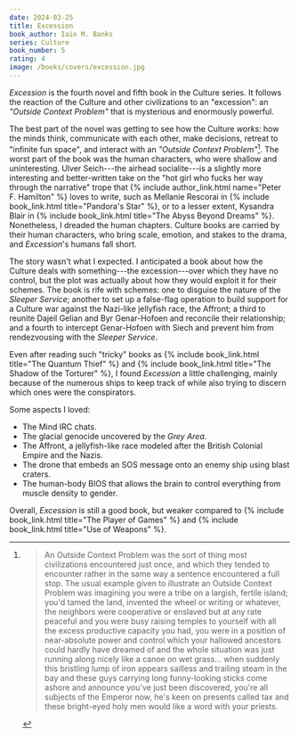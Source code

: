```yaml
---
date: 2024-03-25
title: Excession
book_author: Iain M. Banks
series: Culture
book_number: 5
rating: 4
image: /books/covers/excession.jpg
---
```


<cite class="book-title">Excession</cite> is the fourth novel and fifth book
in the Culture series. It follows the reaction of the Culture and other
civilizations to an "excession": an _"Outside Context Problem"_ that is
mysterious and enormously powerful.

The best part of the novel was getting to see how the Culture _works_: how the
minds think, communicate with each other, make decisions, retreat to "infinite
fun space", and interact with an _"Outside Context Problem"_[^ocp]. The worst
part of the book was the human characters, who were shallow and uninteresting.
Ulver Seich---the airhead socialite---is a slightly more interesting and
better-written take on the "hot girl who fucks her way through the narrative"
trope that {% include author_link.html name="Peter F. Hamilton" %} loves to
write, such as Mellanie Rescorai in {% include book_link.html title="Pandora's
Star" %}, or to a lesser extent, Kysandra Blair in {% include book_link.html
title="The Abyss Beyond Dreams" %}. Nonetheless, I dreaded the human chapters.
Culture books are carried by their human characters, who bring scale, emotion,
and stakes to the drama, and <cite class="book-title">Excession</cite>'s
humans fall short.

The story wasn't what I expected. I anticipated a book about how the Culture
deals with something---the excession---over which they have no control, but
the plot was actually about how they would exploit it for their schemes. The
book is rife with schemes: one to disguise the nature of the _Sleeper
Service_; another to set up a false-flag operation to build support for a
Culture war against the Nazi-like jellyfish race, the Affront; a third to
reunite Dajeil Gelian and Byr Genar-Hofoen and reconcile their relationship;
and a fourth to intercept Genar-Hofoen with Siech and prevent him from
rendezvousing with the _Sleeper Service_.

Even after reading such "tricky" books as {% include book_link.html title="The
Quantum Thief" %} and {% include book_link.html title="The Shadow of the
Torturer" %}, I found <cite class="book-title">Excession</cite> a little
challenging, mainly because of the numerous ships to keep track of while also
trying to discern which ones were the conspirators.

Some aspects I loved:

- The Mind IRC chats.
- The glacial genocide uncovered by the _Grey Area_.
- The Affront, a jellyfish-like race modeled after the British Colonial Empire
  and the Nazis.
- The drone that embeds an SOS message onto an enemy ship using blast craters.
- The human-body BIOS that allows the brain to control everything from muscle
  density to gender.

Overall, <cite class="book-title">Excession</cite> is still a good book, but
weaker compared to {% include book_link.html title="The Player of Games" %}
and {% include book_link.html title="Use of Weapons" %}.

[^ocp]:
    >  An Outside Context Problem was the sort of thing most civilizations
    >  encountered just once, and which they tended to encounter rather in the
    >  same way a sentence encountered a full stop. The usual example given to
    >  illustrate an Outside Context Problem was imagining you were a tribe on
    >  a largish, fertile island; you'd tamed the land, invented the wheel or
    >  writing or whatever, the neighbors were cooperative or enslaved but at
    >  any rate peaceful and you were busy raising temples to yourself with
    >  all the excess productive capacity you had, you were in a position of
    >  near-absolute power and control which your hallowed ancestors could
    >  hardly have dreamed of and the whole situation was just running along
    >  nicely like a canoe on wet grass... when suddenly this bristling lump
    >  of iron appears sailless and trailing steam in the bay and these guys
    >  carrying long funny-looking sticks come ashore and announce you've just
    >  been discovered, you're all subjects of the Emperor now, he's keen on
    >  presents called tax and these bright-eyed holy men would like a word
    >  with your priests.
